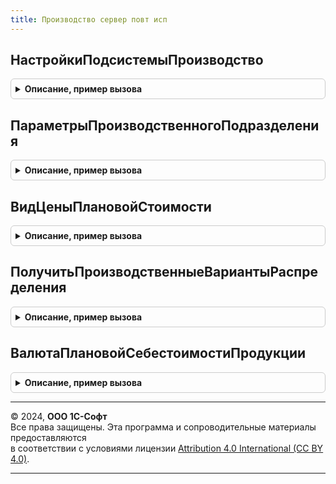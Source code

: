 ```yaml
---
title: Производство сервер повт исп
---
```



## НастройкиПодсистемыПроизводство
<details style="margin: 1em 0; padding: 0.5em; border: 1px solid #ccc; border-radius: 6px;">

<summary style="font-weight: bold; cursor: pointer;">Описание, пример вызова</summary>

```bsl

// Получает настройки подсистемы "Производство"
//
// Возвращаемое значение:
//   - Структура - настройки подсистемы "Производство".
//
Функция НастройкиПодсистемыПроизводство() Экспорт
```

Пример вызова
```bsl
Результат = ПроизводствоСерверПовтИсп.НастройкиПодсистемыПроизводство() 
```
</details>

## ПараметрыПроизводственногоПодразделения
<details style="margin: 1em 0; padding: 0.5em; border: 1px solid #ccc; border-radius: 6px;">

<summary style="font-weight: bold; cursor: pointer;">Описание, пример вызова</summary>

```bsl

// Возвращает параметры производственного подразделения
//
// Параметры:
//  Подразделение	- СправочникСсылка.СтруктураПредприятия - Подразделение для которого требуется получить параметры.
//
// Возвращаемое значение:
//   Структура   - содержит параметры производственного подразделения.
//
Функция ПараметрыПроизводственногоПодразделения(Подразделение) Экспорт
```

Пример вызова
```bsl
Результат = ПроизводствоСерверПовтИсп.ПараметрыПроизводственногоПодразделения(Подразделение) 
```
</details>

## ВидЦеныПлановойСтоимости
<details style="margin: 1em 0; padding: 0.5em; border: 1px solid #ccc; border-radius: 6px;">

<summary style="font-weight: bold; cursor: pointer;">Описание, пример вызова</summary>

```bsl

// Определяет вид цены выпуска продукции по умолчанию
//
// Возвращаемое значение:
//  СправочникСсылка.ВидыЦен - вид цены плановой стоимости.
//
Функция ВидЦеныПлановойСтоимости() Экспорт
```

Пример вызова
```bsl
Результат = ПроизводствоСерверПовтИсп.ВидЦеныПлановойСтоимости() 
```
</details>

## ПолучитьПроизводственныеВариантыРаспределения
<details style="margin: 1em 0; padding: 0.5em; border: 1px solid #ccc; border-radius: 6px;">

<summary style="font-weight: bold; cursor: pointer;">Описание, пример вызова</summary>

```bsl


// Возвращает список вариантов распределения, участвующих в формировании себестоимости производства
//
// Возвращаемое значение:
// 	Массив - список производственных вариантов распределения
Функция ПолучитьПроизводственныеВариантыРаспределения() Экспорт
```

Пример вызова
```bsl
Результат = ПроизводствоСерверПовтИсп.ПолучитьПроизводственныеВариантыРаспределения() 
```
</details>

## ВалютаПлановойСебестоимостиПродукции
<details style="margin: 1em 0; padding: 0.5em; border: 1px solid #ccc; border-radius: 6px;">

<summary style="font-weight: bold; cursor: pointer;">Описание, пример вызова</summary>

```bsl

// Возвращает валюту плановой себестоимости продукции.
//
// Возвращаемое значение:
//   СправочникСсылка.Валюты -
//
Функция ВалютаПлановойСебестоимостиПродукции() Экспорт
```

Пример вызова
```bsl
Результат = ПроизводствоСерверПовтИсп.ВалютаПлановойСебестоимостиПродукции() 
```
</details>

---

© 2024, **ООО 1С-Софт**  
Все права защищены. Эта программа и сопроводительные материалы предоставляются  
в соответствии с условиями лицензии [Attribution 4.0 International (CC BY 4.0)](https://creativecommons.org/licenses/by/4.0/legalcode).

---
